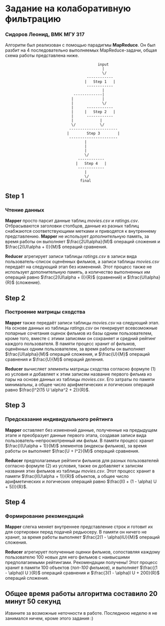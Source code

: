 # Задание на колаборативную фильтрацию

### Сидоров Леонид, ВМК МГУ 317

Алгоритм был реализован с помощью парадигмы **MapReduce**. Он был разбит на 4 последовательно выполняемых MapReduce-задачи, общая схема работы представлена ниже.

                                              input
                                                |
                                                \/
                                         ------------
                                        |   Step 1   |
                                         ------------
                                                |
                                   -------------|
                                  |             |
                                  |             \/
                                  |      ------------
                                  |     |   Step 2   |
                                  |      ------------
                                  |            |
                                  \/           \/
                                 ----------------------
                                |        Step 3        |
                                 ----------------------
                                        |
                                        |
                                        |
                                        \/
                                     ------------
                                    |   Step 4   |
                                     ------------
                                        |
                                        \/
                                      final

## Step 1

### Чтение данных

**Mapper** просто парсит данные таблиц *movies.csv* и *ratings.csv*. Отбрасываются заголовки столбцов, данные из разных таблиц снабжаются соответствующими метками и приводятся к внутреннему представлению. **Mapper** не использует дополнительную память, за время работы он выполняет $\frac{2UI\alpha}{M}$ операций сложения и $\frac{2(UI\alpha + I)}{M}$ операций сравнения.

**Reducer** агрегирует записи таблицы *ratings.csv* в записи вида пользователь-список оценённых фильмов, а записи таблицы *movies.csv* передаёт на следующий этап без изменений. Этот процесс также не использует дополнительную память, а количество выполненных им операций равно $\frac{2(UI\alpha + I)}{R}$ (сравнений) и $\frac{UI\alpha}{R}$ (сложение).

## Step 2

### Построение матрицы сходства

**Mapper** также передаёт записи таблицы *movies.csv* на следующий этап. На основе данных из таблицы *ratings.csv* он генерирует всевозможные попарные сочетания оценок фильмов из базы одним пользователем, кроме того, вместе с этими записями он сохраняет и средний рейтинг каждого пользователя. В памяти процесс хранит $\alpha I$ фильмов, оценённых одним пользователем, за время работы он выполняет $\frac{UI\alpha}{M}$ операций сложения, и $\frac{U}{M}$ операций сравнения и $\frac{U}{M}$ операций деления.

**Reducer** вычисляет элементы матрицы сходства согласно формуле $(1)$ из условия и добавляет к этим записям название первого фильма из пары на основе данных из таблицы *movies.csv*. Его затраты по памяти минимальны, а общее число арифметических и логических операций равно $\frac{I^2(15 U \alpha^2 + 2)}{R}$.

## Step 3

### Предсказание индивидуального рейтинга

**Mapper** оставляет без изменений данные, полученные на предыдущем этапе и преобразует данные первого этапа, создавая записи вида пользователь-непросмотренный им фильм. В памяти процесс хранит $\frac{I(U\alpha + 1)}{M}$ элементов (индексы фильмов), за время работы он выполняет $\frac{U + I^2}{M}$ операций сравнения.

**Reducer** предполагаемые рейтинги фильмов для разных пользователей согласно формуле $(2)$ из условия, также он добавляет к записям названия этих фильмов из таблицы *movies.csv*. Этот процесс хранит в памяти $\frac{I(U\alpha + 1)}{R}$ объектов, а общее число арифметических и логических операций равно $\frac{I(I + (1 - \alpha) U + 5))}{R}$.

## Step 4

### Формирование рекомендаций

**Mapper** слегка меняет внутреннее представление строк и готовит их для сортировки перед подачей редьюсеру. В памяти он ничего не хранит, за время работы выполняет $\frac{2(1 - \alpha)IU}{M}$ операций сложения.

**Reducer** агрегирует полученные оценки фильмов, сопоставляя каждому пользователю $100$ новых для него фильмов с наивысшими предполагаемыми рейтингами. Рекомендации получены!  Этот процесс хранит в памяти $100$ объектов (*топ-100 фильмов*), и выполняет $\frac{(1 - \alpha)I U }{R}$ операций сравнения и $\frac{3(1 - \alpha)I U + 200}{R}$ операций сложения.

## Общее время работы алгоритма составило 20 минут 50 секунд

Извините за возможные неточности в работе. Последнюю неделю я не занимался ничем, кроме этого задания :)
